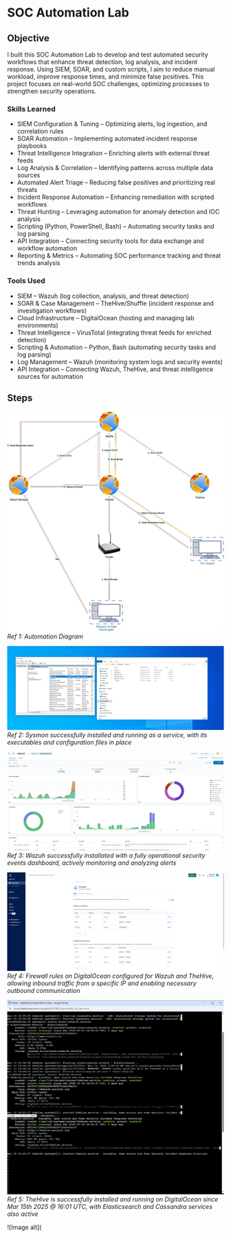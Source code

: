 # SOC Automation Lab

## Objective
I built this SOC Automation Lab to develop and test automated security workflows that enhance threat detection, log analysis, and incident response. Using SIEM, SOAR, and custom scripts, I aim to reduce manual workload, improve response times, and minimize false positives. This project focuses on real-world SOC challenges, optimizing processes to strengthen security operations.

### Skills Learned
- SIEM Configuration & Tuning – Optimizing alerts, log ingestion, and correlation rules
- SOAR Automation – Implementing automated incident response playbooks
- Threat Intelligence Integration – Enriching alerts with external threat feeds
- Log Analysis & Correlation – Identifying patterns across multiple data sources
- Automated Alert Triage – Reducing false positives and prioritizing real threats
- Incident Response Automation – Enhancing remediation with scripted workflows
- Threat Hunting – Leveraging automation for anomaly detection and IOC analysis
- Scripting (Python, PowerShell, Bash) – Automating security tasks and log parsing
- API Integration – Connecting security tools for data exchange and workflow automation
- Reporting & Metrics – Automating SOC performance tracking and threat trends analysis

### Tools Used
- SIEM – Wazuh (log collection, analysis, and threat detection)
- SOAR & Case Management – TheHive/Shuffle (incident response and investigation workflows)
- Cloud Infrastructure – DigitalOcean (hosting and managing lab environments)
- Threat Intelligence – VirusTotal (integrating threat feeds for enriched detection)
- Scripting & Automation – Python, Bash (automating security tasks and log parsing)
- Log Management – Wazuh (monitoring system logs and security events)
- API Integration – Connecting Wazuh, TheHive, and threat intelligence sources for automation

## Steps
![Image alt](https://github.com/eliarns/SOC-Automation-Lab/blob/9185de0c50ddae393dfe57ca85fe24b19b09d496/HOME%20LAB%20DIAGRAM.jpg)
*Ref 1: Automation Diagram*

![Image alt](https://github.com/eliarns/SOC-Automation-Lab/blob/main/sysmon%20installed%20screenshot.png?raw=true)
*Ref 2: Sysmon successfully installed and running as a service, with its executables and configuration files in place*

![Image alt](https://github.com/eliarns/SOC-Automation-Lab/blob/main/wazuh%20dashboard%20screenshot.png?raw=true)
*Ref 3: Wazuh successfully installated with a fully operational security events dashboard, actively monitoring and analyzing alerts* 

![Image alt](https://github.com/eliarns/SOC-Automation-Lab/blob/main/firewall%20digital%20ocean%20config.png?raw=true)
*Ref 4: Firewall rules on DigitalOcean configured for Wazuh and TheHive, allowing inbound traffic from a specific IP and enabling necessary outbound communication*

![Image alt](https://github.com/eliarns/SOC-Automation-Lab/blob/main/thehive%20config%20services%20screensht.png?raw=true)
*Ref 5: TheHive is successfully installed and running on DigitalOcean since Mar 15th 2025 @ 16:01 UTC, with Elasticsearch and Cassandra services also active*

![Image alt](
